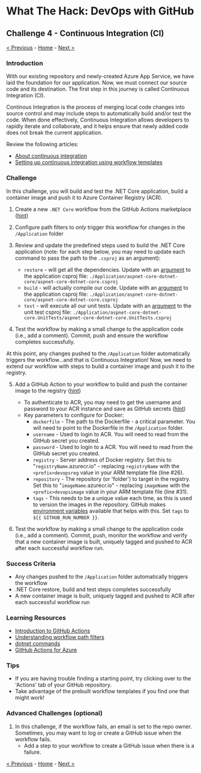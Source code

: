 # What The Hack: DevOps with GitHub

## Challenge 4 - Continuous Integration (CI)

[< Previous](challenge03.md) - [Home](../readme.md) - [Next >](challenge05.md)

### Introduction

With our existing repository and newly-created Azure App Service, we have laid the foundation for our application. Now, we must connect our source code and its destination. The first step in this journey is called Continuous Integration (CI). 

Continous Integration is the process of merging local code changes into source control and may include steps to automatically build and/or test the code. When done effectively, Continuous Integration allows developers to rapidly iterate and collaborate, and it helps ensure that newly added code does not break the current application. 

Review the following articles:
- [About continuous integration](https://docs.github.com/en/actions/building-and-testing-code-with-continuous-integration/about-continuous-integration)
- [Setting up continuous integration using workflow templates](https://docs.github.com/en/actions/building-and-testing-code-with-continuous-integration/setting-up-continuous-integration-using-github-actions)

### Challenge

In this challenge, you will build and test the .NET Core application, build a container image and push it to Azure Container Registry (ACR). 

1. Create a new `.NET Core` workflow from the GitHub Actions marketplace ([hint](https://github.com/actions/starter-workflows/blob/dacfd0a22a5a696b74a41f0b49c98ff41ef88427/ci/dotnet-core.yml))
2. Configure path filters to *only* trigger this workflow for changes in the `/Application` folder
    
3. Review and update the predefined steps used to build the .NET Core application (note: for each step below, you may need to update each command to pass the path to the  `.csproj` as an argument):
   - `restore` - will get all the dependencies. Update with an [argument](https://docs.microsoft.com/en-us/dotnet/core/tools/dotnet-build#arguments) to the application csproj file: `./Application/aspnet-core-dotnet-core/aspnet-core-dotnet-core.csproj`
   - `build` - will actually compile our code. Update with an [argument](https://docs.microsoft.com/en-us/dotnet/core/tools/dotnet-build#arguments) to the application csproj file: `./Application/aspnet-core-dotnet-core/aspnet-core-dotnet-core.csproj`
   - `test` - will execute all our unit tests. Update with an [argument](https://docs.microsoft.com/en-us/dotnet/core/tools/dotnet-build#arguments) to the unit test csproj file: `./Application/aspnet-core-dotnet-core.UnitTests/aspnet-core-dotnet-core.UnitTests.csproj` 

4. Test the workflow by making a small change to the application code (i.e., add a comment). Commit, push and ensure the workflow completes successfully.

At this point, any changes pushed to the `/Application` folder automatically triggers the workflow...and that is Continuous Integration! Now, we need to extend our workflow with steps to build a container image and push it to the registry.

5. Add a GitHub Action to your workflow to build and push the container image to the registry ([hint](https://github.com/marketplace/actions/build-and-push-docker-images))
    - To authenticate to ACR, you may need to get the username and password to your ACR instance and save as GitHub secrets ([hint](https://docs.microsoft.com/en-us/azure/container-registry/container-registry-authentication#admin-account))
    - Key parameters to configure for Docker:
        - `dockerfile` - The path to the Dockerfile - a critical parameter. You will need to point to the Dockerfile in the `/Application` folder.
        - `username` - Used to login to ACR. You will need to read from the GitHub secret you created.
        - `password` - Used to login to a ACR. You will need to read from the GitHub secret you created.
        - `registry` - Server address of Docker registry. Set this to "`registryName`.azurecr.io" - replacing `registryName` with the `<prefix>devopsreg` value in your ARM template file (line #26).
        - `repository` - The repository (or 'folder') to target in the registry. Set this to "`imageName`.azurecr.io" - replacing `imageName` with the `<prefix>devopsimage` value in your ARM template file (line #31).
        - `tags` - This needs to be a unique value each time, as this is used to version the images in the repository. GitHub makes [environment variables](https://docs.github.com/en/free-pro-team@latest/actions/reference/context-and-expression-syntax-for-github-actions#github-context) available that helps with this. Set `tags` to `${{ GITHUB_RUN_NUMBER }}`.

6. Test the workflow by making a small change to the application code (i.e., add a comment). Commit, push, monitor the workflow and verify that a new container image is built, uniquely tagged and pushed to ACR after each successful workflow run.

### Success Criteria

- Any changes pushed to the `/Application` folder automatically triggers the workflow 
- .NET Core restore, build and test steps completes successfully
- A new container image is built, uniquely tagged and pushed to ACR after each successful workflow run

### Learning Resources

- [Introduction to GitHub Actions](https://docs.github.com/en/free-pro-team@latest/actions/learn-github-actions/introduction-to-github-actions)
- [Understanding workflow path filters](https://docs.github.com/en/free-pro-team@latest/actions/reference/workflow-syntax-for-github-actions#onpushpull_requestpaths)
- [dotnet commands](https://docs.microsoft.com/en-us/dotnet/core/tools/dotnet#dotnet-commands)
- [GitHub Actions for Azure](https://github.com/Azure/actions)

### Tips

- If you are having trouble finding a starting point, try clicking over to the 'Actions' tab of your GitHub repository. 
- Take advantage of the prebuilt workflow templates if you find one that might work! 

### Advanced Challenges (optional)

1. In this challenge, if the workflow fails, an email is set to the repo owner. Sometimes, you may want to log or create a GitHub issue when the workflow fails.
    - Add a step to your workflow to create a GitHub issue when there is a failure.

[< Previous](challenge03.md) - [Home](../readme.md) - [Next >](challenge05.md)
